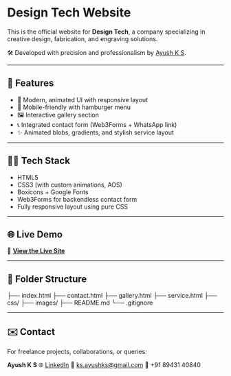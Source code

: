 # Design Tech Website

This is the official website for **Design Tech**, a company specializing in creative design, fabrication, and engraving solutions.

🛠️ Developed with precision and professionalism by [Ayush K S](https://www.linkedin.com/in/ayush-k-s-web).

---

## 🚀 Features

- 🎨 Modern, animated UI with responsive layout
- 📱 Mobile-friendly with hamburger menu
- 🖼️ Interactive gallery section
- 📞 Integrated contact form (Web3Forms + WhatsApp link)
- ✨ Animated blobs, gradients, and stylish service layout

---

## 🧑‍💻 Tech Stack

- HTML5
- CSS3 (with custom animations, AOS)
- Boxicons + Google Fonts
- Web3Forms for backendless contact form
- Fully responsive layout using pure CSS

---

## 🌐 Live Demo

🔗 [**View the Live Site**](https://ayushks3012.github.io/design-tech-website)

---

## 📂 Folder Structure

├── index.html
├── contact.html
├── gallery.html
├── service.html
├── css/
├── images/
├── README.md
└── .gitignore

---

## ✉️ Contact

For freelance projects, collaborations, or queries:

**Ayush K S**
🌐 [LinkedIn](https://www.linkedin.com/in/ayush-k-s-web)
📧 ks.ayushks@gmail.com
📱 +91 89431 40840

